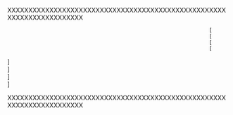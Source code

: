 XXXXXXXXXXXXXXXXXXXXXXXXXXXXXXXXXXXXXXXXXXXXXXXXXXXXXXXXXXXXXXXXXXXXXX
                                                                      
                                                                      
                                                                      
                                                                      
                                                                      
                                                                      
                                                                      
                                                                      
                                                                    [ 
                                                                    [ 
                                                                    [ 
                                                                    [ 
                                                                      
                                                                      
                                                                      
                                                                      
                                                                      
 ]                                                                    
 ]                                                                    
 ]                                                                    
 ]                                                                    
                                                                      
                                                                      
                                                                      
                                                                      
                                                                      
                                                                      
                                                                      
                                                                      
                                                                      
                                                                      
                                                                      
                                                                      
XXXXXXXXXXXXXXXXXXXXXXXXXXXXXXXXXXXXXXXXXXXXXXXXXXXXXXXXXXXXXXXXXXXXXX
